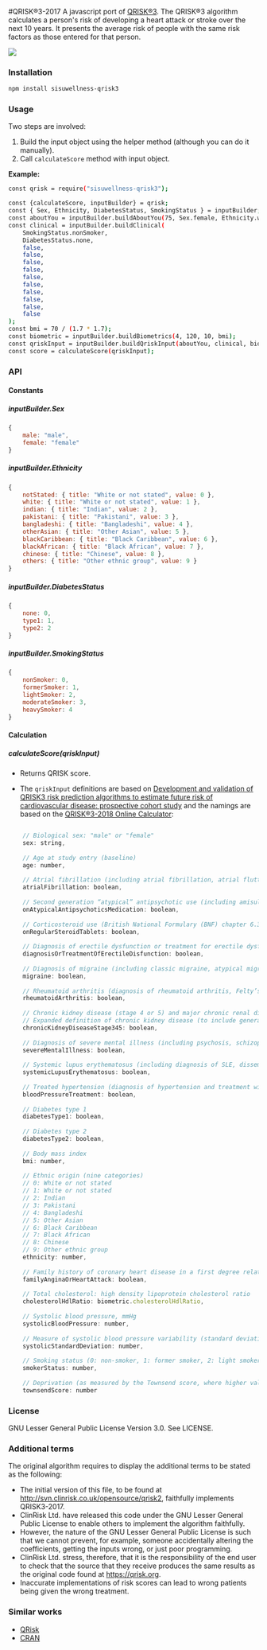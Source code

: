 #QRISK®3-2017
A javascript port of [QRISK®3](https://qrisk.org/three/index.php). The QRISK®3 algorithm calculates a person's risk of developing a heart attack or stroke over the next 10 years. It presents the average risk of people with the same risk factors as those entered for that person.

![](https://github.com/sisuhealthgroup/qrisk3/workflows/default-build/badge.svg)

### Installation
```bash
npm install sisuwellness-qrisk3
```

### Usage
Two steps are involved:
 1. Build the input object using the helper method (although you can do it manually).
 2. Call `calculateScore` method with input object.
 
 **Example:**

```bash
const qrisk = require("sisuwellness-qrisk3");

const {calculateScore, inputBuilder} = qrisk;
const { Sex, Ethnicity, DiabetesStatus, SmokingStatus } = inputBuilder;
const aboutYou = inputBuilder.buildAboutYou(75, Sex.female, Ethnicity.white);
const clinical = inputBuilder.buildClinical(
    SmokingStatus.nonSmoker,
    DiabetesStatus.none,
    false,
    false,
    false,
    false,
    false,
    false,
    false,
    false,
    false,
    false
);
const bmi = 70 / (1.7 * 1.7);
const biometric = inputBuilder.buildBiometrics(4, 120, 10, bmi);
const qriskInput = inputBuilder.buildQriskInput(aboutYou, clinical, biometric);
const score = calculateScore(qriskInput);

```
 
### API
#### Constants

#####  inputBuilder.Sex
```js
{
    male: "male",
    female: "female"
}
```

##### inputBuilder.Ethnicity
```js
{
    notStated: { title: "White or not stated", value: 0 },
    white: { title: "White or not stated", value: 1 },
    indian: { title: "Indian", value: 2 },
    pakistani: { title: "Pakistani", value: 3 },
    bangladeshi: { title: "Bangladeshi", value: 4 },
    otherAsian: { title: "Other Asian", value: 5 },
    blackCaribbean: { title: "Black Caribbean", value: 6 },
    blackAfrican: { title: "Black African", value: 7 },
    chinese: { title: "Chinese", value: 8 },
    others: { title: "Other ethnic group", value: 9 }
}
```

##### inputBuilder.DiabetesStatus
```js
{
    none: 0,
    type1: 1,
    type2: 2
}
```

##### inputBuilder.SmokingStatus
```js
{
    nonSmoker: 0,
    formerSmoker: 1,
    lightSmoker: 2,
    moderateSmoker: 3,
    heavySmoker: 4
}
```

#### Calculation

##### calculateScore(qriskInput)
* Returns QRISK score.

* The `qriskInput` definitions are based on [Development and validation of QRISK3 risk prediction algorithms to estimate future risk of cardiovascular disease: prospective cohort study](https://www.bmj.com/content/357/bmj.j2099) and the namings are based on the [QRISK®3-2018 Online Calculator](https://qrisk.org/three/): 

```js

    // Biological sex: "male" or "female"
    sex: string,
    
    // Age at study entry (baseline)
    age: number,
    
    // Atrial fibrillation (including atrial fibrillation, atrial flutter, and paroxysmal atrial fibrillation)
    atrialFibrillation: boolean,
     
    // Second generation “atypical” antipsychotic use (including amisulpride, aripiprazole, clozapine, lurasidone, olanzapine, paliperidone, quetiapine, risperidone, sertindole, or zotepine)
    onAtypicalAntipsychoticsMedication: boolean,
    
    // Corticosteroid use (British National Formulary (BNF) chapter 6.3.2 including oral or parenteral prednisolone, betamethasone, cortisone, depo-medrone, dexamethasone, deflazacort, efcortesol, hydrocortisone, methylprednisolone, or triamcinolone)
    onRegularSteroidTablets: boolean,
    
    // Diagnosis of erectile dysfunction or treatment for erectile dysfunction (BNF chapter 7.4.5 including alprostadil, phosphodiesterase type 5 inhibitors, papaverine, or phentolamine)
    diagnosisOrTreatmentOfErectileDisfunction: boolean,
    
    // Diagnosis of migraine (including classic migraine, atypical migraine, abdominal migraine, cluster headaches, basilar migraine, hemiplegic migraine, and migraine with or without aura)
    migraine: boolean,
    
    // Rheumatoid arthritis (diagnosis of rheumatoid arthritis, Felty’s syndrome, Caplan’s syndrome, adult onset Still’s disease, or inflammatory polyarthropathy not otherwise specified)
    rheumatoidArthritis: boolean,
    
    // Chronic kidney disease (stage 4 or 5) and major chronic renal disease (including nephrotic syndrome, chronic glomerulonephritis, chronic pyelonephritis, renal dialysis, and renal transplant)
    // Expanded definition of chronic kidney disease (to include general practitioner recorded diagnosis of chronic kidney disease stage 3 in addition to stages 4 and 5 as well as major chronic renal disease)
    chronicKidneyDiseaseStage345: boolean,
    
    // Diagnosis of severe mental illness (including psychosis, schizophrenia, or bipolar affective disease)
    severeMentalIllness: boolean,
    
    // Systemic lupus erythematosus (including diagnosis of SLE, disseminated lupus erythematosus, or Libman-Sacks disease)
    systemicLupusErythematosus: boolean,
    
    // Treated hypertension (diagnosis of hypertension and treatment with at least one antihypertensive drug)
    bloodPressureTreatment: boolean,
    
    // Diabetes type 1
    diabetesType1: boolean,
    
    // Diabetes type 2 
    diabetesType2: boolean,
    
    // Body mass index
    bmi: number,
    
    // Ethnic origin (nine categories)
    // 0: White or not stated
    // 1: White or not stated
    // 2: Indian
    // 3: Pakistani
    // 4: Bangladeshi
    // 5: Other Asian
    // 6: Black Caribbean
    // 7: Black African
    // 8: Chinese
    // 9: Other ethnic group
    ethnicity: number,
    
    // Family history of coronary heart disease in a first degree relative aged less than 60 years
    familyAnginaOrHeartAttack: boolean,
    
    // Total cholesterol: high density lipoprotein cholesterol ratio
    cholesterolHdlRatio: biometric.cholesterolHdlRatio,
    
    // Systolic blood pressure, mmHg
    systolicBloodPressure: number,
    
    // Measure of systolic blood pressure variability (standard deviation of repeated measures)
    systolicStandardDeviation: number,
    
    // Smoking status (0: non-smoker, 1: former smoker, 2: light smoker (1-9/day), 3: moderate smoker (10-19/day), or 4: heavy smoker (≥20/day))
    smokerStatus: number,
        
    // Deprivation (as measured by the Townsend score, where higher values indicate higher levels of material deprivation)
    townsendScore: number

```


### License
GNU Lesser General Public License Version 3.0. See LICENSE.


### Additional terms
The original algorithm requires to display the additional terms to be stated as the following:


   * The initial version of this file, to be found at http://svn.clinrisk.co.uk/opensource/qrisk2, faithfully implements QRISK3-2017.
   * ClinRisk Ltd. have released this code under the GNU Lesser General Public License to enable others to implement the algorithm faithfully.
   * However, the nature of the GNU Lesser General Public License is such that we cannot prevent, for example, someone accidentally
   altering the coefficients, getting the inputs wrong, or just poor programming.
   * ClinRisk Ltd. stress, therefore, that it is the responsibility of the end user to check that the source that they receive produces the same
   results as the original code found at https://qrisk.org.
   * Inaccurate implementations of risk scores can lead to wrong patients being given the wrong treatment.


### Similar works
* [QRisk](https://www.npmjs.com/package/qrisk3-2017)
* [CRAN](https://cran.r-project.org/web/packages/QRISK3/)
